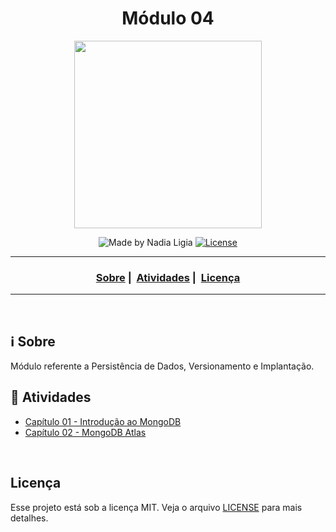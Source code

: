 <h1 align="center">Módulo 04</h1>
<p align="center">
  <img src="../assets/logo.jpeg" width="300" heigth="300">
</p>

<p align="center">
  <img alt="Made by Nadia Ligia" src="https://img.shields.io/badge/made%20by-Nadia%20Ligia-informational">
  
  <a href="license.md">
  <img alt="License" src="https://img.shields.io/badge/License-MIT-informational">
  </a>
</p>

___

<h3 align="center">
  <a href="#information_source-sobre">Sobre</a>&nbsp;|&nbsp;
  <a href="#book-atividades">Atividades</a>&nbsp;|&nbsp;
  <a href="#licença">Licença</a>
</h3>

___

<br>

## :information_source: Sobre

Módulo referente a Persistência de Dados, Versionamento e Implantação.

## :book: Atividades

- [Capítulo 01 - Introdução ao MongoDB](./introducao)
- [Capítulo 02 - MongoDB Atlas](./atlas)
<!-- - [Trabalho Prático](./trabalho-pratico) -->
<!-- - [Capítulo 03 - Git e GitHub](./git-github) -->
<!-- - [Capítulo 04 - Heroku](./heroku) -->
<!-- - [Desafio do Módulo](./desafio) -->


<br>

## Licença 

Esse projeto está sob a licença MIT. Veja o arquivo [LICENSE](../LICENSE) para mais detalhes.
